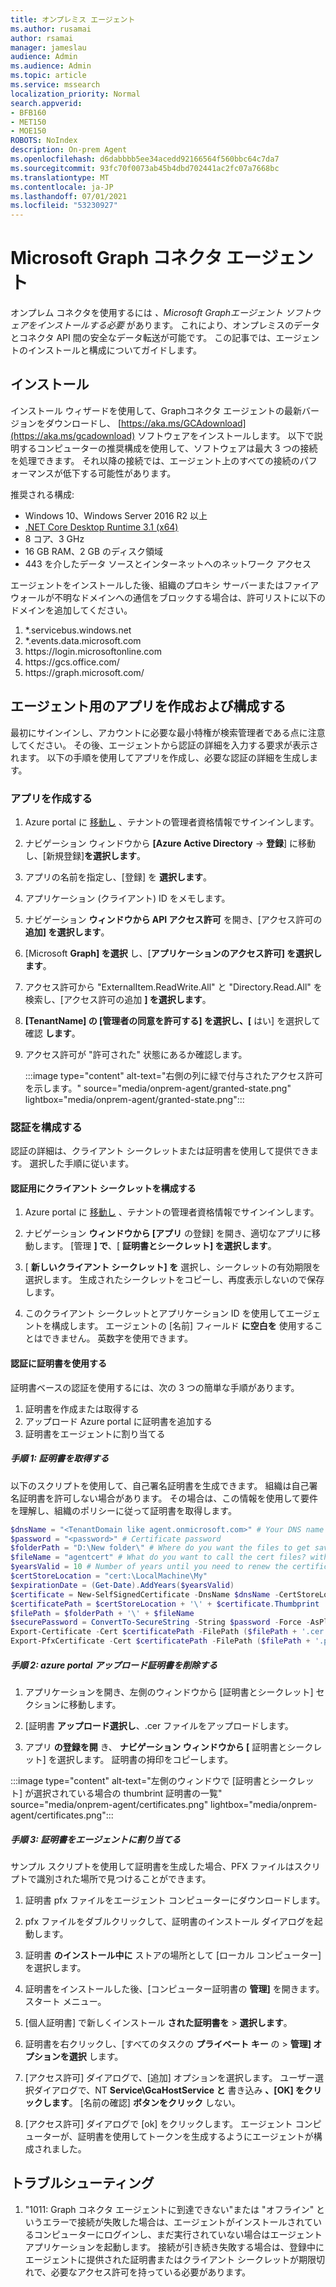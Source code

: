 ```yaml
---
title: オンプレミス エージェント
ms.author: rusamai
author: rsamai
manager: jameslau
audience: Admin
ms.audience: Admin
ms.topic: article
ms.service: mssearch
localization_priority: Normal
search.appverid:
- BFB160
- MET150
- MOE150
ROBOTS: NoIndex
description: On-prem Agent
ms.openlocfilehash: d6dabbbb5ee34acedd92166564f560bbc64c7da7
ms.sourcegitcommit: 93fc70f0073ab45b4dbd702441ac2fc07a7668bc
ms.translationtype: MT
ms.contentlocale: ja-JP
ms.lasthandoff: 07/01/2021
ms.locfileid: "53230927"
---
```

# <a name="microsoft-graph-connector-agent"></a>Microsoft Graph コネクタ エージェント

オンプレム コネクタを使用するには *、Microsoft Graphエージェント ソフトウェアをインストールする必要* があります。 これにより、オンプレミスのデータとコネクタ API 間の安全なデータ転送が可能です。 この記事では、エージェントのインストールと構成についてガイドします。

## <a name="installation"></a>インストール

インストール ウィザードを使用して、Graphコネクタ エージェントの最新バージョンをダウンロードし、 [https://aka.ms/GCAdownload](https://aka.ms/gcadownload) ソフトウェアをインストールします。 以下で説明するコンピューターの推奨構成を使用して、ソフトウェアは最大 3 つの接続を処理できます。 それ以降の接続では、エージェント上のすべての接続のパフォーマンスが低下する可能性があります。

推奨される構成:

* Windows 10、Windows Server 2016 R2 以上
* [.NET Core Desktop Runtime 3.1 (x64)](https://dotnet.microsoft.com/download/dotnet-core/3.1)
* 8 コア、3 GHz
* 16 GB RAM、2 GB のディスク領域
* 443 を介したデータ ソースとインターネットへのネットワーク アクセス

エージェントをインストールした後、組織のプロキシ サーバーまたはファイアウォールが不明なドメインへの通信をブロックする場合は、許可リストに以下のドメインを追加してください。

1. *.servicebus.windows.net
2. *.events.data.microsoft.com
3. https://<span>login.microsoftonline.</span>com
4. https://<span>gcs.office.</span>com/
5. https://<span>graph.microsoft.</span>com/


## <a name="create-and-configure-an-app-for-the-agent"></a>エージェント用のアプリを作成および構成する  

最初にサインインし、アカウントに必要な最小特権が検索管理者である点に注意してください。 その後、エージェントから認証の詳細を入力する要求が表示されます。 以下の手順を使用してアプリを作成し、必要な認証の詳細を生成します。

### <a name="create-an-app"></a>アプリを作成する

1. Azure portal に [移動し](https://portal.azure.com) 、テナントの管理者資格情報でサインインします。

2. ナビゲーション ウィンドウから **[Azure Active Directory**  ->  **登録**] に移動し、[新規登録]**を選択します**。

3. アプリの名前を指定し、[登録] を **選択します**。

4. アプリケーション (クライアント) ID をメモします。

5. ナビゲーション **ウィンドウから API アクセス許可** を開き、[アクセス許可の **追加] を選択します**。

6. [Microsoft **Graph] を選択** し、[**アプリケーションのアクセス許可] を選択します**。

7. アクセス許可から "ExternalItem.ReadWrite.All" と "Directory.Read.All" を検索し、[アクセス許可の追加 **] を選択します**。

8. **[TenantName] の [管理者の同意を許可する] を選択し、[** はい] を選択して確認 **します**。

9. アクセス許可が "許可された" 状態にあるか確認します。

    :::image type="content" alt-text="右側の列に緑で付与されたアクセス許可を示します。" source="media/onprem-agent/granted-state.png" lightbox="media/onprem-agent/granted-state.png":::

### <a name="configure-authentication"></a>認証を構成する

認証の詳細は、クライアント シークレットまたは証明書を使用して提供できます。 選択した手順に従います。

#### <a name="configuring-the-client-secret-for-authentication"></a>認証用にクライアント シークレットを構成する

1. Azure portal に [移動し](https://portal.azure.com) 、テナントの管理者資格情報でサインインします。

2. ナビゲーション **ウィンドウから [アプリ** の登録] を開き、適切なアプリに移動します。 [管理 **] で**、[ **証明書とシークレット] を選択します**。

3. [ **新しいクライアント シークレット] を** 選択し、シークレットの有効期限を選択します。 生成されたシークレットをコピーし、再度表示しないので保存します。

4. このクライアント シークレットとアプリケーション ID を使用してエージェントを構成します。 エージェントの [名前] フィールド **に空白を** 使用することはできません。 英数字を使用できます。

#### <a name="using-a-certificate-for-authentication"></a>認証に証明書を使用する

証明書ベースの認証を使用するには、次の 3 つの簡単な手順があります。

1. 証明書を作成または取得する
1. アップロード Azure portal に証明書を追加する
1. 証明書をエージェントに割り当てる

##### <a name="step-1-get-a-certificate"></a>手順 1: 証明書を取得する

以下のスクリプトを使用して、自己署名証明書を生成できます。 組織は自己署名証明書を許可しない場合があります。 その場合は、この情報を使用して要件を理解し、組織のポリシーに従って証明書を取得します。

```powershell
$dnsName = "<TenantDomain like agent.onmicrosoft.com>" # Your DNS name
$password = "<password>" # Certificate password
$folderPath = "D:\New folder\" # Where do you want the files to get saved to? The folder needs to exist.
$fileName = "agentcert" # What do you want to call the cert files? without the file extension
$yearsValid = 10 # Number of years until you need to renew the certificate
$certStoreLocation = "cert:\LocalMachine\My"
$expirationDate = (Get-Date).AddYears($yearsValid)
$certificate = New-SelfSignedCertificate -DnsName $dnsName -CertStoreLocation $certStoreLocation -NotAfter $expirationDate -KeyExportPolicy Exportable -KeySpec Signature
$certificatePath = $certStoreLocation + '\' + $certificate.Thumbprint
$filePath = $folderPath + '\' + $fileName
$securePassword = ConvertTo-SecureString -String $password -Force -AsPlainText
Export-Certificate -Cert $certificatePath -FilePath ($filePath + '.cer')
Export-PfxCertificate -Cert $certificatePath -FilePath ($filePath + '.pfx') -Password $securePassword
```

##### <a name="step-2-upload-the-certificate-in-the-azure-portal"></a>手順 2: azure portal アップロード証明書を削除する

1. アプリケーションを開き、左側のウィンドウから [証明書とシークレット] セクションに移動します。

1. [証明書 **アップロード選択し**、.cer ファイルをアップロードします。

1. アプリ **の登録を開** き、 **ナビゲーション ウィンドウから [** 証明書とシークレット] を選択します。 証明書の拇印をコピーします。

:::image type="content" alt-text="左側のウィンドウで [証明書とシークレット] が選択されている場合の thumbrint 証明書の一覧" source="media/onprem-agent/certificates.png" lightbox="media/onprem-agent/certificates.png":::

##### <a name="step-3-assign-the-certificate-to-the-agent"></a>手順 3: 証明書をエージェントに割り当てる

サンプル スクリプトを使用して証明書を生成した場合、PFX ファイルはスクリプトで識別された場所で見つけることができます。

1. 証明書 pfx ファイルをエージェント コンピューターにダウンロードします。

1. pfx ファイルをダブルクリックして、証明書のインストール ダイアログを起動します。

1. 証明書 **のインストール中に** ストアの場所として [ローカル コンピューター] を選択します。

1. 証明書をインストールした後、[コンピューター証明書の **管理]** を開きます。スタート メニュー。

1. [個人証明書] で新しくインストール **された証明書を**  >  **選択します**。

1. 証明書を右クリックし、[すべてのタスクの **プライベート キー** の  >  **管理] オプションを選択** します。

1. [アクセス許可] ダイアログで、[追加] オプションを選択します。 ユーザー選択ダイアログで、NT **Service\GcaHostService と** 書き込み **、[OK] をクリックします**。 [名前の確認] **ボタンをクリック** しない。

1. [アクセス許可] ダイアログで [ok] をクリックします。 エージェント コンピューターが、証明書を使用してトークンを生成するようにエージェントが構成されました。

## <a name="troubleshooting"></a>トラブルシューティング

1. "1011: Graph コネクタ エージェントに到達できない"または "オフライン" というエラーで接続が失敗した場合は、エージェントがインストールされているコンピューターにログインし、まだ実行されていない場合はエージェント アプリケーションを起動します。 接続が引き続き失敗する場合は、登録中にエージェントに提供された証明書またはクライアント シークレットが期限切れで、必要なアクセス許可を持っている必要があります。
